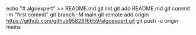 echo "# algoexpert" >> README.md
git init
git add README.md
git commit -m "first commit"
git branch -M main
git remote add origin https://github.com/github9582816659/algoexpert.git
git push -u origin mains
